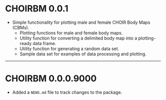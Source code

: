 # CHOIRBM 0.0.1

* Simple functionality for plotting male and female CHOIR Body Maps (CBMs).
  - Plotting functions for male and female body maps.
  - Utility function for converting a delimited body map into a plotting-ready
    data frame.
  - Utility function for generating a random data set.
  - Sample data set for examples of data processing and plotting.

---

# CHOIRBM 0.0.0.9000

* Added a `NEWS.md` file to track changes to the package.
